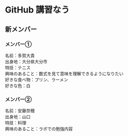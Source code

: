 # GitHub 講習なう

## 新メンバー
### メンバー①
  名前：多賀大貴  
  出身地：大分県大分市  
  特技：テニス  
  興味のあること：数式を見て意味を理解できるようになりたい  
  好きな食べ物：プリン、ラーメン  
  好きな色：白  
### メンバー②
  名前：安藤奈穂  
  出身地：山口  
  特技：料理  
  興味のあること：ラボでの勉強内容  
